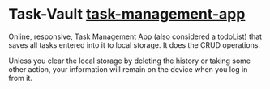 # Task-Vault <a href="https://marvokmarude.github.io/task_management_app/">task-management-app</a>
Online, responsive, Task Management App (also considered a todoList) that saves all tasks entered into it to local storage. It does the CRUD operations.

Unless you clear the local storage by deleting the history or taking some other action, your information will remain on the device when you log in from it.
